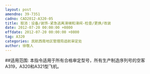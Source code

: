 ```yaml
---
layout: post
amendno: 39-7351
cadno: CAD2012-A320-05
title: 取消：设备/装饰-紧急逃离滑梯和滑阀-检查/更换/改装
date: 2012-07-20 00:00:00 +0800
effdate: 2012-07-20 00:00:00 +0800
tag: A320
categories: 民航西南地区管理局适航审定处
author: 徐敬人
---
```


##适用范围:
本指令适用于所有合格审定型号，所有生产制造序列号的空客
A319，A320和A321型飞机。

